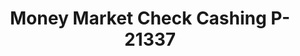 ---
f_zip-code: 95076
f_state-code: CA
title: Money Market Check Cashing P-21337
f_phone: 831-761-3776
f_city-only: Watsonville
f_address: 516 Main Street Watsonville
f_location-unique-id: '21337'
slug: money-market-check-cashing-p-21337
updated-on: '2024-05-30T13:46:58.046Z'
created-on: '2024-05-30T13:36:59.803Z'
published-on: '2024-05-30T13:54:32.469Z'
f_city-state: cms/city/watsonville-ca.md
f_company: cms/company/money-market-check-cashing-p.md
f_state: cms/state/california.md
layout: '[payday-loan].html'
tags: payday-loan
---